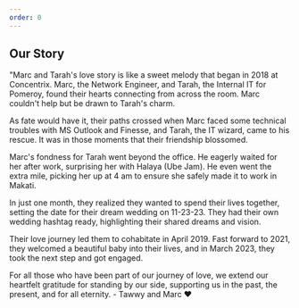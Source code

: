 ```yaml
---
order: 0
---
```

## Our Story

"Marc and Tarah's love story is like a sweet melody that began in 2018 at Concentrix. Marc, the Network Engineer, and Tarah, the Internal IT for Pomeroy, found their hearts connecting from across the room. Marc couldn't help but be drawn to Tarah's charm.

As fate would have it, their paths crossed when Marc faced some technical troubles with MS Outlook and Finesse, and Tarah, the IT wizard, came to his rescue. It was in those moments that their friendship blossomed.

Marc's fondness for Tarah went beyond the office. He eagerly waited for her after work, surprising her with Halaya (Ube Jam). He even went the extra mile, picking her up at 4 am to ensure she safely made it to work in Makati.

In just one month, they realized they wanted to spend their lives together, setting the date for their dream wedding on 11-23-23. They had their own wedding hashtag ready, highlighting their shared dreams and vision.

Their love journey led them to cohabitate in April 2019. Fast forward to 2021, they welcomed a beautiful baby into their lives, and in March 2023, they took the next step and got engaged.

For all those who have been part of our journey of love, we extend our heartfelt gratitude for standing by our side, supporting us in the past, the present, and for all eternity. - Tawwy and Marc ❤